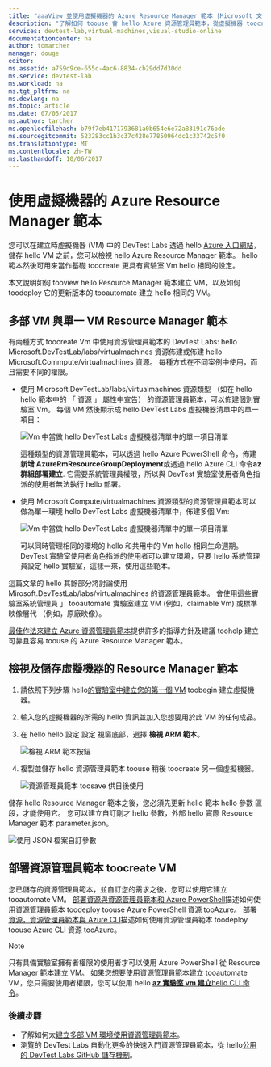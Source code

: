 ```yaml
---
title: "aaaView 並使用虛擬機器的 Azure Resource Manager 範本 |Microsoft 文件"
description: "了解如何 toouse 會 hello Azure 資源管理員範本，從虛擬機器 toocreate 其他 Vm"
services: devtest-lab,virtual-machines,visual-studio-online
documentationcenter: na
author: tomarcher
manager: douge
editor: 
ms.assetid: a759d9ce-655c-4ac6-8834-cb29dd7d30dd
ms.service: devtest-lab
ms.workload: na
ms.tgt_pltfrm: na
ms.devlang: na
ms.topic: article
ms.date: 07/05/2017
ms.author: tarcher
ms.openlocfilehash: b79f7eb4171793681a0b654e6e72a83191c76bde
ms.sourcegitcommit: 523283cc1b3c37c428e77850964dc1c33742c5f0
ms.translationtype: MT
ms.contentlocale: zh-TW
ms.lasthandoff: 10/06/2017
---
```

# <a name="use-a-virtual-machines-azure-resource-manager-template"></a>使用虛擬機器的 Azure Resource Manager 範本

您可以在建立時虛擬機器 (VM) 中的 DevTest Labs 透過 hello [Azure 入口網站](http://go.microsoft.com/fwlink/p/?LinkID=525040)，儲存 hello VM 之前，您可以檢視 hello Azure Resource Manager 範本。 hello 範本然後可用來當作基礎 toocreate 更具有實驗室 Vm hello 相同的設定。

本文說明如何 tooview hello Resource Manager 範本建立 VM，以及如何 toodeploy 它的更新版本的 tooautomate 建立 hello 相同的 VM。

## <a name="multi-vm-vs-single-vm-resource-manager-templates"></a>多部 VM 與單一 VM Resource Manager 範本
有兩種方式 toocreate Vm 中使用資源管理員範本的 DevTest Labs: hello Microsoft.DevTestLab/labs/virtualmachines 資源佈建或佈建 hello Microsoft.Commpute/virtualmachines 資源。 每種方式在不同案例中使用，而且需要不同的權限。

- 使用 Microsoft.DevTestLab/labs/virtualmachines 資源類型 （如在 hello hello 範本中的 「 資源 」 屬性中宣告） 的資源管理員範本，可以佈建個別實驗室 Vm。 每個 VM 然後顯示成 hello DevTest Labs 虛擬機器清單中的單一項目：

   ![Vm 中當做 hello DevTest Labs 虛擬機器清單中的單一項目清單](./media/devtest-lab-use-arm-template/devtestlab-lab-vm-single-item.png)

   這種類型的資源管理員範本，可以透過 hello Azure PowerShell 命令，佈建**新增 AzureRmResourceGroupDeployment**或透過 hello Azure CLI 命令**az 群組部署建立**. 它需要系統管理員權限，所以與 DevTest 實驗室使用者角色指派的使用者無法執行 hello 部署。 

- 使用 Microsoft.Compute/virtualmachines 資源類型的資源管理員範本可以做為單一環境 hello DevTest Labs 虛擬機器清單中，佈建多個 Vm:

   ![Vm 中當做 hello DevTest Labs 虛擬機器清單中的單一項目清單](./media/devtest-lab-use-arm-template/devtestlab-lab-vm-single-environment.png)

   可以同時管理相同的環境的 hello 和共用中的 Vm hello 相同生命週期。 DevTest 實驗室使用者角色指派的使用者可以建立環境，只要 hello 系統管理員設定 hello 實驗室，這樣一來，使用這些範本。

這篇文章的 hello 其餘部分將討論使用 Mirosoft.DevTestLab/labs/virtualmachines 的資源管理員範本。 會使用這些實驗室系統管理員 」 tooautomate 實驗室建立 VM (例如，claimable Vm) 或標準映像層代 （例如，原廠映像）。

[最佳作法來建立 Azure 資源管理員範本](https://docs.microsoft.com/azure/azure-resource-manager/resource-manager-template-best-practices)提供許多的指導方針及建議 toohelp 建立可靠且容易 toouse 的 Azure Resource Manager 範本。

## <a name="view-and-save-a-virtual-machines-resource-manager-template"></a>檢視及儲存虛擬機器的 Resource Manager 範本
1. 請依照下列步驟 hello[的實驗室中建立您的第一個 VM](devtest-lab-create-first-vm.md) toobegin 建立虛擬機器。
1. 輸入您的虛擬機器的所需的 hello 資訊並加入您想要用於此 VM 的任何成品。
1. 在 hello hello 設定 設定 視窗底部，選擇 **檢視 ARM 範本**。

   ![檢視 ARM 範本按鈕](./media/devtest-lab-use-arm-template/devtestlab-lab-view-rm-template.png)
1. 複製並儲存 hello 資源管理員範本 toouse 稍後 toocreate 另一個虛擬機器。

   ![資源管理員範本 toosave 供日後使用](./media/devtest-lab-use-arm-template/devtestlab-lab-copy-rm-template.png)

儲存 hello Resource Manager 範本之後，您必須先更新 hello 範本 hello 參數 區段，才能使用它。 您可以建立自訂剛才 hello 參數，外部 hello 實際 Resource Manager 範本 parameter.json。 

![使用 JSON 檔案自訂參數](./media/devtest-lab-use-arm-template/devtestlab-lab-custom-params.png)

## <a name="deploy-a-resource-manager-template-toocreate-a-vm"></a>部署資源管理員範本 toocreate VM
您已儲存的資源管理員範本，並自訂您的需求之後，您可以使用它建立 tooautomate VM。 [部署資源與資源管理員範本和 Azure PowerShell](https://docs.microsoft.com/azure/azure-resource-manager/resource-group-template-deploy)描述如何使用資源管理員範本 toodeploy toouse Azure PowerShell 資源 tooAzure。 [部署資源，資源管理員範本與 Azure CLI](https://docs.microsoft.com/azure/azure-resource-manager/resource-group-template-deploy-cli)描述如何使用資源管理員範本 toodeploy toouse Azure CLI 資源 tooAzure。

> [!NOTE]
> 只有具備實驗室擁有者權限的使用者才可以使用 Azure PowerShell 從 Resource Manager 範本建立 VM。 如果您想要使用資源管理員範本建立 tooautomate VM，您只需要使用者權限，您可以使用 hello [ **az 實驗室 vm 建立**hello CLI 命令](https://docs.microsoft.com/cli/azure/lab/vm#create)。

### <a name="next-steps"></a>後續步驟
* 了解如何太[建立多部 VM 環境使用資源管理員範本](devtest-lab-create-environment-from-arm.md)。
* 瀏覽的 DevTest Labs 自動化更多的快速入門資源管理員範本，從 hello[公用的 DevTest Labs GitHub 儲存機制](https://github.com/Azure/azure-quickstart-templates)。
